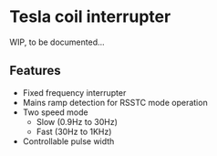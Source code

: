 # Tesla coil interrupter

WIP, to be documented...

## Features
- Fixed frequency interrupter
- Mains ramp detection for RSSTC mode operation
- Two speed mode
  - Slow (0.9Hz to 30Hz)
  - Fast (30Hz to 1KHz)
- Controllable pulse width

